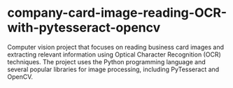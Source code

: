 # company-card-image-reading-OCR-with-pytesseract-opencv
Computer vision project that focuses on reading business card images and extracting relevant information using Optical Character Recognition (OCR) techniques.  The project uses the Python programming language and several popular libraries for image processing, including PyTesseract and OpenCV.
